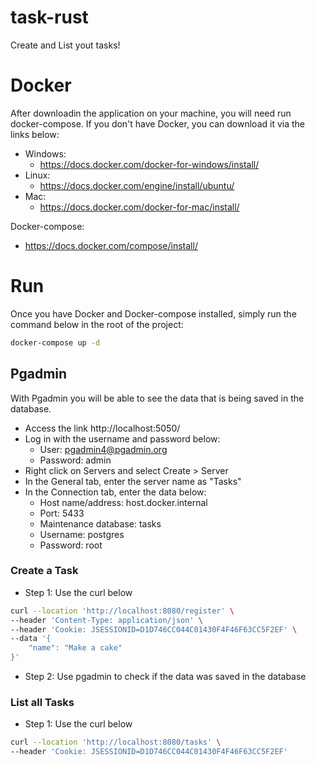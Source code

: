 # task-rust
Create and List yout tasks!

# Docker
After downloadin the application on your machine, you will need run docker-compose. If you don't have Docker, you can download it via the links below:

- Windows:
    - https://docs.docker.com/docker-for-windows/install/
- Linux:
  - https://docs.docker.com/engine/install/ubuntu/
- Mac:
  - https://docs.docker.com/docker-for-mac/install/

Docker-compose:
- https://docs.docker.com/compose/install/

# Run 
Once you have Docker and Docker-compose installed, simply run the command below in the root of the project:
```bash
docker-compose up -d
```
## Pgadmin
With Pgadmin you will be able to see the data that is being saved in the database.
- Access the link http://localhost:5050/
- Log in with the username and password below:
  - User: pgadmin4@pgadmin.org
  - Password: admin
- Right click on Servers and select Create > Server
- In the General tab, enter the server name as "Tasks"
- In the Connection tab, enter the data below:
    - Host name/address: host.docker.internal
    - Port: 5433
    - Maintenance database: tasks
    - Username: postgres
    - Password: root

### Create a Task

- Step 1: Use the curl below

```bash
curl --location 'http://localhost:8080/register' \
--header 'Content-Type: application/json' \
--header 'Cookie: JSESSIONID=D1D746CC044C01430F4F46F63CC5F2EF' \
--data '{
    "name": "Make a cake"
}'
```

- Step 2: Use pgadmin to check if the data was saved in the database

### List all Tasks

- Step 1: Use the curl below

```bash
curl --location 'http://localhost:8080/tasks' \
--header 'Cookie: JSESSIONID=D1D746CC044C01430F4F46F63CC5F2EF'
```